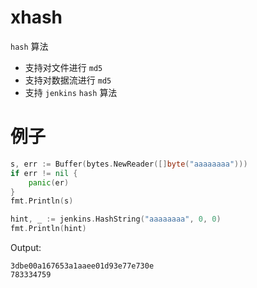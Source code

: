 # xhash

`hash` 算法

- 支持对文件进行 `md5`
- 支持对数据流进行 `md5`
- 支持 `jenkins` `hash` 算法

# 例子
```go
s, err := Buffer(bytes.NewReader([]byte("aaaaaaaa")))
if err != nil {
    panic(er)
}
fmt.Println(s)

hint, _ := jenkins.HashString("aaaaaaaa", 0, 0)
fmt.Println(hint)
```
Output:
```text
3dbe00a167653a1aaee01d93e77e730e
783334759
```